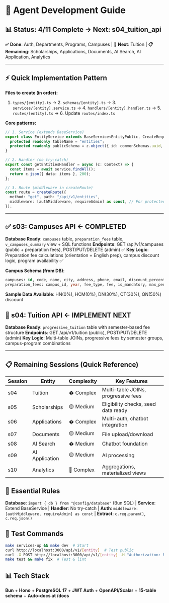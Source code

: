 # 🤖 Agent Development Guide

## 📊 Status: 4/11 Complete → Next: s04_tuition_api

**✅ Done**: Auth, Departments, Programs, Campuses | **🔄 Next**: Tuition | **📋 Remaining**: Scholarships, Applications, Documents, AI Search, AI Application, Analytics

---

## ⚡ Quick Implementation Pattern

**Files to create (in order):**
1. `types/[entity].ts` → 2. `schemas/[entity].ts` → 3. `services/[entity].service.ts` → 4. `handlers/[entity].handler.ts` → 5. `routes/[entity].ts` → 6. Update `routes/index.ts`

**Core patterns:**
```typescript
// 1. Service (extends BaseService)
export class EntityService extends BaseService<EntityPublic, CreateRequest, UpdateRequest> {
  protected readonly tableName = "entities";
  protected readonly publicSchema = z.object({ id: commonSchemas.uuid, name: z.string() });
}

// 2. Handler (no try-catch)
export const getEntitiesHandler = async (c: Context) => {
  const items = await service.findAll();
  return c.json({ data: items }, 200);
};

// 3. Route (middleware in createRoute)
const route = createRoute({
  method: "get", path: "/api/v1/entities",
  middleware: [authMiddleware, requireAdmin] as const, // For protected routes
});
```

---

## ✅ s03: Campuses API ← **COMPLETED**

**Database Ready**: `campuses` table, `preparation_fees` table, `v_campuses_summary` view + SQL functions
**Endpoints**: GET /api/v1/campuses (public + preparation fees), POST/PUT/DELETE (admin) ✅
**Key Logic**: Preparation fee calculations (orientation + English prep), campus discount logic, program availability ✅

**Campus Schema (from DB)**:
```sql
campuses: id, code, name, city, address, phone, email, discount_percentage, is_active
preparation_fees: campus_id, year, fee_type, fee, is_mandatory, max_periods, description
```

**Sample Data Available**: HN(0%), HCM(0%), DN(30%), CT(30%), QN(50%) discount

## 🎯 s04: Tuition API ← **IMPLEMENT NEXT**

**Database Ready**: `progressive_tuition` table with semester-based fee structure
**Endpoints**: GET /api/v1/tuition (public), POST/PUT/DELETE (admin)
**Key Logic**: Multi-table JOINs, progressive fees by semester groups, campus-program combinations

---

## 📋 Remaining Sessions (Quick Reference)

| Session | Entity | Complexity | Key Features |
|---------|--------|------------|--------------|
| s04 | Tuition | � Complex | Multi-table JOINs, progressive fees |
| s05 | Scholarships | 🟡 Medium | Eligibility checks, seed data ready |
| s06 | Applications | � Complex | Multi-auth, chatbot integration |
| s07 | Documents | 🟡 Medium | File upload/download |
| s08 | AI Search | � Medium | Chatbot foundation |
| s09 | AI Application | 🟡 Medium | AI processing |
| s10 | Analytics | 🔴 Complex | Aggregations, materialized views |

## 🚨 Essential Rules

**Database**: `import { db } from "@config/database"` (Bun SQL) | **Service**: Extend BaseService | **Handler**: No try-catch | **Auth**: `middleware: [authMiddleware, requireAdmin] as const` | **Extract**: `c.req.param()`, `c.req.json()`

## 🧪 Test Commands
```bash
make services-up && make dev  # Start
curl http://localhost:3000/api/v1/[entity]  # Test public
curl -X POST http://localhost:3000/api/v1/[entity] -H "Authorization: Bearer [token]" -H "Content-Type: application/json" -d '{}'  # Test auth
make test && make fix  # Test & lint
```

## 📊 Tech Stack
**Bun** + **Hono** + **PostgreSQL 17** + **JWT Auth** + **OpenAPI/Scalar** + **15-table schema** + **Auto-docs at /docs**
